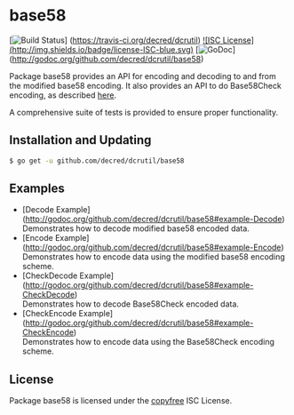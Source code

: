 base58
==========

[![Build Status](http://img.shields.io/travis/decred/dcrutil.svg)]
(https://travis-ci.org/decred/dcrutil) [![ISC License]
(http://img.shields.io/badge/license-ISC-blue.svg)](http://copyfree.org)
[![GoDoc](https://godoc.org/github.com/decred/dcrutil/base58?status.png)]
(http://godoc.org/github.com/decred/dcrutil/base58)

Package base58 provides an API for encoding and decoding to and from the
modified base58 encoding.  It also provides an API to do Base58Check encoding,
as described [here](https://en.bitcoin.it/wiki/Base58Check_encoding).

A comprehensive suite of tests is provided to ensure proper functionality.

## Installation and Updating

```bash
$ go get -u github.com/decred/dcrutil/base58
```

## Examples

* [Decode Example]
  (http://godoc.org/github.com/decred/dcrutil/base58#example-Decode)  
  Demonstrates how to decode modified base58 encoded data.
* [Encode Example]
  (http://godoc.org/github.com/decred/dcrutil/base58#example-Encode)  
  Demonstrates how to encode data using the modified base58 encoding scheme.
* [CheckDecode Example]
  (http://godoc.org/github.com/decred/dcrutil/base58#example-CheckDecode)  
  Demonstrates how to decode Base58Check encoded data.
* [CheckEncode Example]
  (http://godoc.org/github.com/decred/dcrutil/base58#example-CheckEncode)  
  Demonstrates how to encode data using the Base58Check encoding scheme.

## License

Package base58 is licensed under the [copyfree](http://copyfree.org) ISC
License.
